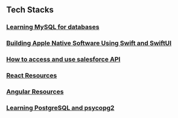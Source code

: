 ## Tech Stacks

### [Learning MySQL for databases](./Tech_Stacks/Learning_MySQL.md)
### [Building Apple Native Software Using Swift and SwiftUI](./Tech_Stacks/swift.md)
### [How to access and use salesforce API](./Tech_Stacks/salesforce_api.md)
### [React Resources](./Tech_Stacks/React.md)
### [Angular Resources](./Tech_Stacks/Angular.md)
### [Learning PostgreSQL and psycopg2](./Tech_Stacks/PostgreSQL_psycopg2.md)